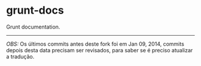 grunt-docs
==========

Grunt documentation.


--- ---
*OBS:* Os últimos commits antes deste fork foi em Jan 09, 2014, commits depois desta data precisam ser revisados, para saber se é preciso atualizar a tradução.
